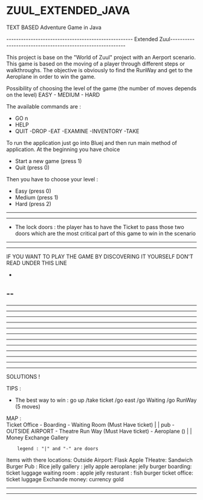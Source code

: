# ZUUL_EXTENDED_JAVA
TEXT BASED Adventure Game in Java 
 
---------------------------------------------------- Extended Zuul-----------------------------------------------------------
 
 This project is base on the "World of Zuul" project with an Aerport scenario.
 This game is based on the moving of a player through different steps or walkthroughs. The objective is obviously to find the RunWay and get to the Aeroplane in order
 to win the game. 
 
 Possibility of choosing the level of the game (the number of moves depends on the level)
 EASY - MEDIUM - HARD
 
 The available commands are :
 
 - GO <name of the room>n 
 - HELP
 - QUIT
 -DROP <the item to drop>
 -EAT <the item to eat> 
 -EXAMINE <the item to examine>
 -INVENTORY
 -TAKE <the item to take>

 
 To run the application just go into Bluej and then run main method of application. At the beginning you have choice 
 - Start a new game (press 1)
 - Quit (press 0)
 
 Then you have to choose your level :
 - Easy (press 0)
 - Medium (press 1)
 - Hard (press 2)
 
 -----------------------------------------------------------------------------------------------------------------------------------
 ----------------------------------------------------------------------------------------------------------------------------------
 
 - The lock doors : the player has to have the Ticket to pass those two doors which are the most critical part of this game to win in the scenario
 	
  ----------------------------------------------------------------------------------------------------------------------------------
  ----------------------------------------------------------------------------------------------------------------------------------
  
  IF YOU WANT TO PLAY THE GAME BY DISCOVERING IT YOURSELF DON'T READ UNDER THIS LINE
  
  
  -
  --
  ---
  ----
  -----
  
  
  ********************************************************************************************************************************
  ********************************************************************************************************************************
  ********************************************************************************************************************************
  ********************************************************************************************************************************
  ********************************************************************************************************************************
  ********************************************************************************************************************************
  ********************************************************************************************************************************
  ********************************************************************************************************************************
  ********************************************************************************************************************************
  ********************************************************************************************************************************
  
  SOLUTIONS ! 
  
   TIPS :
  - The best way to win : 
    go up /take ticket /go east /go Waiting /go RunWay  (5 moves)
  

  MAP :    
		Ticket Office -  Boarding - Waiting Room (Must Have ticket) 
			|			   | 
  	 pub  -	  OUTSIDE  AIRPORT - Theatre 	Run Way (Must Have ticket) - Aeroplane ()
  	   	   |	     |  
	    Money Exchange Gallery		


  	   	legend : "|" and "-" are doors

Items with there locations:
Outside Airport: Flask Apple
THeatre: Sandwich Burger
Pub : Rice jelly
gallery : jelly apple
aeroplane: jelly burger
boarding: ticket luggage
waiting room : apple jelly
resturant : fish burger
ticket office: ticket luggage
Exchande money: currency gold

  ********************************************************************************************************************************
  ********************************************************************************************************************************
